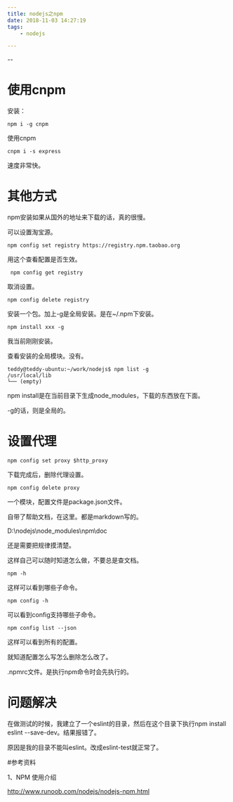 ```yaml
---
title: nodejs之npm
date: 2018-11-03 14:27:19
tags:
	- nodejs

---
```


--

# 使用cnpm

安装：

```
npm i -g cnpm
```

使用cnpm

```
cnpm i -s express
```

速度非常快。



# 其他方式

npm安装如果从国外的地址来下载的话，真的很慢。

可以设置淘宝源。

```
npm config set registry https://registry.npm.taobao.org
```

用这个查看配置是否生效。

```
 npm config get registry
```

取消设置。

```
npm config delete registry
```



安装一个包。加上-g是全局安装。是在~/.npm下安装。

```
npm install xxx -g
```



我当前刚刚安装。

查看安装的全局模块。没有。

```
teddy@teddy-ubuntu:~/work/nodejs$ npm list -g
/usr/local/lib
└── (empty)
```



npm install是在当前目录下生成node_modules，下载的东西放在下面。

-g的话，则是全局的。



# 设置代理

```
npm config set proxy $http_proxy
```

下载完成后，删除代理设置。

```
npm config delete proxy
```



一个模块，配置文件是package.json文件。



自带了帮助文档，在这里。都是markdown写的。

D:\nodejs\node_modules\npm\doc



还是需要把规律摸清楚。

这样自己可以随时知道怎么做，不要总是查文档。

```
npm -h
```

这样可以看到哪些子命令。

```
npm config -h
```

可以看到config支持哪些子命令。

```
npm config list --json
```

这样可以看到所有的配置。

就知道配置怎么写怎么删除怎么改了。

.npmrc文件。是执行npm命令时会先执行的。



# 问题解决

在做测试的时候，我建立了一个eslint的目录，然后在这个目录下执行npm install eslint --save-dev。结果报错了。

原因是我的目录不能叫eslint。改成eslint-test就正常了。



#参考资料

1、NPM 使用介绍

http://www.runoob.com/nodejs/nodejs-npm.html
